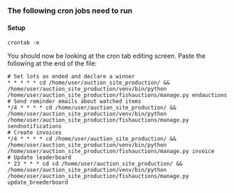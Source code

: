 ### The following cron jobs need to run ###
#### Setup ####
```
crontab -e
```
You should now be looking at the cron tab editing screen.  Paste the following at the end of the file:
```
# Set lots as ended and declare a winner
* * * * * cd /home/user/auction_site_production/ && /home/user/auction_site_production/venv/bin/python /home/user/auction_site_production/fishauctions/manage.py endauctions
# Send reminder emails about watched items
*/4 * * * * cd /home/user/auction_site_production/ && /home/user/auction_site_production/venv/bin/python /home/user/auction_site_production/fishauctions/manage.py sendnotifications
# Create invoices
*/4 * * * * cd /home/user/auction_site_production/ && /home/user/auction_site_production/venv/bin/python /home/user/auction_site_production/fishauctions/manage.py invoice
# Update leaderboard
* 23 * * * cd cd /home/user/auction_site_production/ && /home/user/auction_site_production/venv/bin/python /home/user/auction_site_production/fishauctions/manage.py update_breederboard
```